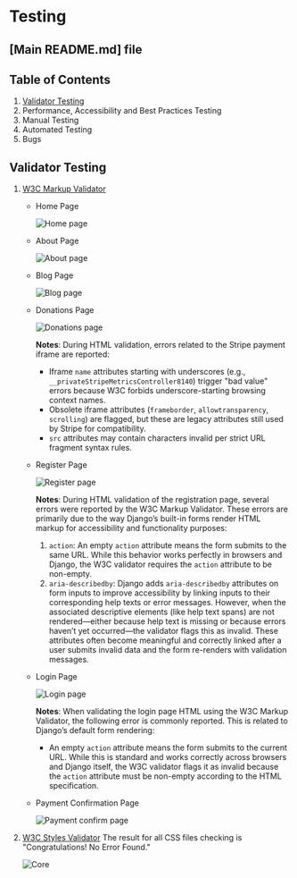 # Testing
## [Main README.md] file
## Table of Contents
1. [Validator Testing](#validator-testing)
2. Performance, Accessibility and Best Practices Testing
3. Manual Testing
4. Automated Testing
5. Bugs

## Validator Testing
1. [W3C Markup Validator](https://validator.w3.org/)
   - Home Page
     
     ![Home page](https://github.com/user-attachments/assets/e7602e7d-ef2f-4541-ae40-13c03a8f4b2a)

   - About Page

     ![About page](https://github.com/user-attachments/assets/bd791434-2517-434b-b1d7-ed0498fbab53)

   - Blog Page
  
     ![Blog page](https://github.com/user-attachments/assets/b3463668-ede1-4f3d-9639-fc3a816b19e9)

   - Donations Page

     ![Donations page](https://github.com/user-attachments/assets/41e0eb73-91f3-4baf-9a86-e5aa9ce0bd5c)

     **Notes**:
     During HTML validation, errors related to the Stripe payment iframe are reported:
      - Iframe `name` attributes starting with underscores (e.g., `__privateStripeMetricsController8140`) trigger "bad value" errors because W3C forbids underscore-starting browsing context names.
      - Obsolete iframe attributes (`frameborder`, `allowtransparency`, `scrolling`) are flagged, but these are legacy attributes still used by Stripe for compatibility.
      - `src` attributes may contain characters invalid per strict URL fragment syntax rules.
   
   - Register Page

     ![Register page](https://github.com/user-attachments/assets/7f476a54-9faf-4bcb-a346-70d486d0c9e5)

     **Notes**:
     During HTML validation of the registration page, several errors were reported by the W3C Markup Validator. These errors are primarily due to the way Django’s built-in forms render HTML markup for accessibility and functionality purposes:
     1. `action`: An empty `action` attribute means the form submits to the same URL. While this behavior works perfectly in browsers and Django, the W3C validator requires the `action` attribute to be non-empty.
     2. `aria-describedby`: Django adds `aria-describedby` attributes on form inputs to improve accessibility by linking inputs to their corresponding help texts or error messages. However, when the associated descriptive elements (like help text spans) are not rendered—either because help text is missing or because errors haven’t yet occurred—the validator flags this as invalid. These attributes often become meaningful and correctly linked after a user submits invalid data and the form re-renders with validation messages.

   - Login Page

     ![Login page](https://github.com/user-attachments/assets/79d01db4-a748-4c29-b150-868d0b838f14)

     **Notes**:
     When validating the login page HTML using the W3C Markup Validator, the following error is commonly reported. This is related to Django’s default form rendering:
     - An empty `action` attribute means the form submits to the current URL. While this is standard and works correctly across browsers and Django itself, the W3C validator flags it as invalid because the `action` attribute must be non-empty according to the HTML specification.
    
   - Payment Confirmation Page

     ![Payment confirm page](https://github.com/user-attachments/assets/1b449a15-d9f0-418b-8c1f-85b5a93de751)

2. [W3C Styles Validator](https://jigsaw.w3.org/css-validator/)
   The result for all CSS files checking is "Congratulations! No Error Found."

   ![Core](https://github.com/user-attachments/assets/130740f2-5b39-439f-bc4e-47c554f4b21f)







